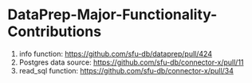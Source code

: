 # DataPrep-Major-Functionality-Contributions
1. info function: https://github.com/sfu-db/dataprep/pull/424
2. Postgres data source: https://github.com/sfu-db/connector-x/pull/11
3. read_sql function: https://github.com/sfu-db/connector-x/pull/34